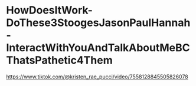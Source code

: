# HowDoesItWork-DoThese3StoogesJasonPaulHannah-InteractWithYouAndTalkAboutMeBCThatsPathetic4Them

https://www.tiktok.com/@kristen_rae_pucci/video/7558128845505826078
